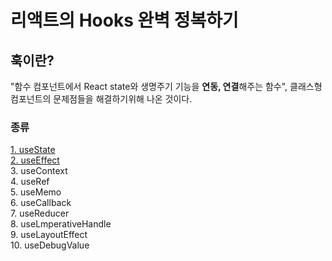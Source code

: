 # 리액트의 Hooks 완벽 정복하기

## 훅이란?

"함수 컴포넌트에서 React state와 생명주기 기능을 **연동, 연결**해주는 함수", 클래스형 컴포넌트의 문제점들을 해결하기위해 나온 것이다.

### 종류

[1. useState](1.useState.md)  
[2. useEffect](2.useEffect.md)  
3. useContext  
4. useRef  
5. useMemo  
6. useCallback  
7. useReducer  
8. useLmperativeHandle  
9. useLayoutEffect  
10. useDebugValue
